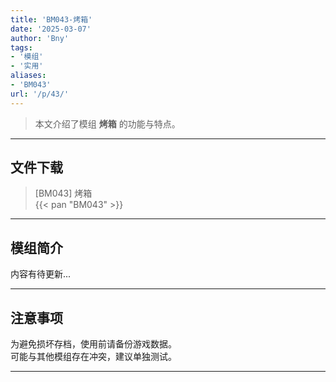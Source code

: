 ```yaml
---
title: 'BM043-烤箱'
date: '2025-03-07'
author: 'Bny'
tags:
- '模组'
- '实用'
aliases:
- 'BM043'
url: '/p/43/'
---
```


> 本文介绍了模组 **烤箱** 的功能与特点。

---

## 文件下载

> [BM043] 烤箱  
{{< pan "BM043" >}}  

---

## 模组简介

>  
内容有待更新...  

---

## 注意事项

>  
为避免损坏存档，使用前请备份游戏数据。  
可能与其他模组存在冲突，建议单独测试。  

---

